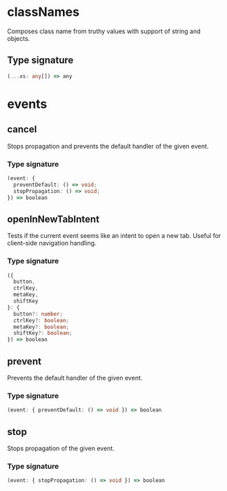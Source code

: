 # classNames

Composes class name from truthy values with support of string and objects.

## Type signature

<!-- prettier-ignore-start -->
```typescript
(...xs: any[]) => any
```
<!-- prettier-ignore-end -->

# events

## cancel

Stops propagation and prevents the default handler of the given event.

### Type signature

<!-- prettier-ignore-start -->
```typescript
(event: {
  preventDefault: () => void;
  stopPropagation: () => void;
}) => boolean
```
<!-- prettier-ignore-end -->

## openInNewTabIntent

Tests if the current event seems like an intent to open a new tab. Useful for client-side navigation handling.

### Type signature

<!-- prettier-ignore-start -->
```typescript
({
  button,
  ctrlKey,
  metaKey,
  shiftKey
}: {
  button?: number;
  ctrlKey?: boolean;
  metaKey?: boolean;
  shiftKey?: boolean;
}) => boolean
```
<!-- prettier-ignore-end -->

## prevent

Prevents the default handler of the given event.

### Type signature

<!-- prettier-ignore-start -->
```typescript
(event: { preventDefault: () => void }) => boolean
```
<!-- prettier-ignore-end -->

## stop

Stops propagation of the given event.

### Type signature

<!-- prettier-ignore-start -->
```typescript
(event: { stopPropagation: () => void }) => boolean
```
<!-- prettier-ignore-end -->

